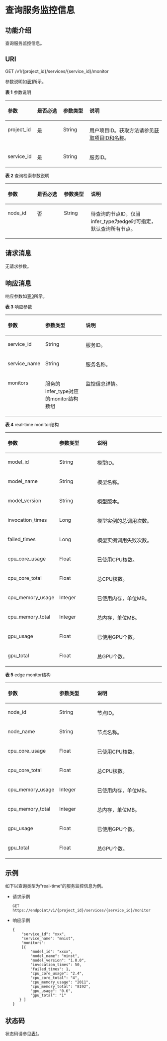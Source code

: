 # 查询服务监控信息<a name="modelarts_03_0087"></a>

## 功能介绍<a name="section1543612115413"></a>

查询服务监控信息。

## URI<a name="section181341535122619"></a>

GET /v1/\{project\_id\}/services/\{service\_id\}/monitor

参数说明如[表1](#table10624434011)所示。

**表 1**  参数说明

<a name="table10624434011"></a>
<table><thead align="left"><tr id="row13653412406"><th class="cellrowborder" valign="top" width="18.81188118811881%" id="mcps1.2.5.1.1"><p id="p8665404020"><a name="p8665404020"></a><a name="p8665404020"></a>参数</p>
</th>
<th class="cellrowborder" valign="top" width="16.594059405940595%" id="mcps1.2.5.1.2"><p id="p46614184018"><a name="p46614184018"></a><a name="p46614184018"></a>是否必选</p>
</th>
<th class="cellrowborder" valign="top" width="16.811881188118814%" id="mcps1.2.5.1.3"><p id="p668154124018"><a name="p668154124018"></a><a name="p668154124018"></a>参数类型</p>
</th>
<th class="cellrowborder" valign="top" width="47.78217821782178%" id="mcps1.2.5.1.4"><p id="p469204194016"><a name="p469204194016"></a><a name="p469204194016"></a>说明</p>
</th>
</tr>
</thead>
<tbody><tr id="row1797617864917"><td class="cellrowborder" valign="top" width="18.81188118811881%" headers="mcps1.2.5.1.1 "><p id="p8780885181639"><a name="p8780885181639"></a><a name="p8780885181639"></a>project_id</p>
</td>
<td class="cellrowborder" valign="top" width="16.594059405940595%" headers="mcps1.2.5.1.2 "><p id="p40163046181639"><a name="p40163046181639"></a><a name="p40163046181639"></a>是</p>
</td>
<td class="cellrowborder" valign="top" width="16.811881188118814%" headers="mcps1.2.5.1.3 "><p id="p31981288181639"><a name="p31981288181639"></a><a name="p31981288181639"></a>String</p>
</td>
<td class="cellrowborder" valign="top" width="47.78217821782178%" headers="mcps1.2.5.1.4 "><p id="p40347522181639"><a name="p40347522181639"></a><a name="p40347522181639"></a>用户项目ID。获取方法请参见<a href="获取项目ID和名称.md">获取项目ID和名称</a>。</p>
</td>
</tr>
<tr id="row870174164011"><td class="cellrowborder" valign="top" width="18.81188118811881%" headers="mcps1.2.5.1.1 "><p id="p372348400"><a name="p372348400"></a><a name="p372348400"></a>service_id</p>
</td>
<td class="cellrowborder" valign="top" width="16.594059405940595%" headers="mcps1.2.5.1.2 "><p id="p19736411406"><a name="p19736411406"></a><a name="p19736411406"></a>是</p>
</td>
<td class="cellrowborder" valign="top" width="16.811881188118814%" headers="mcps1.2.5.1.3 "><p id="p174643403"><a name="p174643403"></a><a name="p174643403"></a>String</p>
</td>
<td class="cellrowborder" valign="top" width="47.78217821782178%" headers="mcps1.2.5.1.4 "><p id="p575194174011"><a name="p575194174011"></a><a name="p575194174011"></a>服务ID。</p>
</td>
</tr>
</tbody>
</table>

**表 2**  查询检索参数说明

<a name="table118011654615"></a>
<table><thead align="left"><tr id="row128412615467"><th class="cellrowborder" valign="top" width="18.81188118811881%" id="mcps1.2.5.1.1"><p id="p198612613464"><a name="p198612613464"></a><a name="p198612613464"></a>参数</p>
</th>
<th class="cellrowborder" valign="top" width="17.05940594059406%" id="mcps1.2.5.1.2"><p id="p488116104612"><a name="p488116104612"></a><a name="p488116104612"></a>是否必选</p>
</th>
<th class="cellrowborder" valign="top" width="17.267326732673265%" id="mcps1.2.5.1.3"><p id="p5894684613"><a name="p5894684613"></a><a name="p5894684613"></a>参数类型</p>
</th>
<th class="cellrowborder" valign="top" width="46.86138613861386%" id="mcps1.2.5.1.4"><p id="p139246154610"><a name="p139246154610"></a><a name="p139246154610"></a>说明</p>
</th>
</tr>
</thead>
<tbody><tr id="row17943614619"><td class="cellrowborder" valign="top" width="18.81188118811881%" headers="mcps1.2.5.1.1 "><p id="p19951767464"><a name="p19951767464"></a><a name="p19951767464"></a>node_id</p>
</td>
<td class="cellrowborder" valign="top" width="17.05940594059406%" headers="mcps1.2.5.1.2 "><p id="p1098196194611"><a name="p1098196194611"></a><a name="p1098196194611"></a>否</p>
</td>
<td class="cellrowborder" valign="top" width="17.267326732673265%" headers="mcps1.2.5.1.3 "><p id="p199917615466"><a name="p199917615466"></a><a name="p199917615466"></a>String</p>
</td>
<td class="cellrowborder" valign="top" width="46.86138613861386%" headers="mcps1.2.5.1.4 "><p id="p181000684616"><a name="p181000684616"></a><a name="p181000684616"></a>待查询的节点ID，仅当infer_type为edge时可指定，默认查询所有节点。</p>
</td>
</tr>
</tbody>
</table>

## 请求消息<a name="section71456147333"></a>

无请求参数。

## 响应消息<a name="section54078976"></a>

响应参数如[表3](#table413209485)所示。

**表 3**  响应参数

<a name="table413209485"></a>
<table><thead align="left"><tr id="row461520144819"><th class="cellrowborder" valign="top" width="23%" id="mcps1.2.4.1.1"><p id="p671720184814"><a name="p671720184814"></a><a name="p671720184814"></a>参数</p>
</th>
<th class="cellrowborder" valign="top" width="26%" id="mcps1.2.4.1.2"><p id="p41062004818"><a name="p41062004818"></a><a name="p41062004818"></a>参数类型</p>
</th>
<th class="cellrowborder" valign="top" width="51%" id="mcps1.2.4.1.3"><p id="p51317202481"><a name="p51317202481"></a><a name="p51317202481"></a>说明</p>
</th>
</tr>
</thead>
<tbody><tr id="row121442013482"><td class="cellrowborder" valign="top" width="23%" headers="mcps1.2.4.1.1 "><p id="p1716122012489"><a name="p1716122012489"></a><a name="p1716122012489"></a>service_id</p>
</td>
<td class="cellrowborder" valign="top" width="26%" headers="mcps1.2.4.1.2 "><p id="p418162011482"><a name="p418162011482"></a><a name="p418162011482"></a>String</p>
</td>
<td class="cellrowborder" valign="top" width="51%" headers="mcps1.2.4.1.3 "><p id="p1819420164816"><a name="p1819420164816"></a><a name="p1819420164816"></a>服务ID。</p>
</td>
</tr>
<tr id="row92052015484"><td class="cellrowborder" valign="top" width="23%" headers="mcps1.2.4.1.1 "><p id="p20221720114814"><a name="p20221720114814"></a><a name="p20221720114814"></a>service_name</p>
</td>
<td class="cellrowborder" valign="top" width="26%" headers="mcps1.2.4.1.2 "><p id="p1023220104819"><a name="p1023220104819"></a><a name="p1023220104819"></a>String</p>
</td>
<td class="cellrowborder" valign="top" width="51%" headers="mcps1.2.4.1.3 "><p id="p825162013488"><a name="p825162013488"></a><a name="p825162013488"></a>服务名称。</p>
</td>
</tr>
<tr id="row92632004815"><td class="cellrowborder" valign="top" width="23%" headers="mcps1.2.4.1.1 "><p id="p42818204484"><a name="p42818204484"></a><a name="p42818204484"></a>monitors</p>
</td>
<td class="cellrowborder" valign="top" width="26%" headers="mcps1.2.4.1.2 "><p id="p731120134816"><a name="p731120134816"></a><a name="p731120134816"></a>服务的infer_type对应的monitor结构数组</p>
</td>
<td class="cellrowborder" valign="top" width="51%" headers="mcps1.2.4.1.3 "><p id="p83212019487"><a name="p83212019487"></a><a name="p83212019487"></a>监控信息详情。</p>
</td>
</tr>
</tbody>
</table>

**表 4**  real-time monitor结构

<a name="table974014115493"></a>
<table><thead align="left"><tr id="row9746151116491"><th class="cellrowborder" valign="top" width="22.772277227722775%" id="mcps1.2.4.1.1"><p id="p16747181134917"><a name="p16747181134917"></a><a name="p16747181134917"></a>参数</p>
</th>
<th class="cellrowborder" valign="top" width="26.732673267326735%" id="mcps1.2.4.1.2"><p id="p1374918110495"><a name="p1374918110495"></a><a name="p1374918110495"></a>参数类型</p>
</th>
<th class="cellrowborder" valign="top" width="50.495049504950494%" id="mcps1.2.4.1.3"><p id="p12751411154913"><a name="p12751411154913"></a><a name="p12751411154913"></a>说明</p>
</th>
</tr>
</thead>
<tbody><tr id="row5753131154919"><td class="cellrowborder" valign="top" width="22.772277227722775%" headers="mcps1.2.4.1.1 "><p id="p775414117493"><a name="p775414117493"></a><a name="p775414117493"></a>model_id</p>
</td>
<td class="cellrowborder" valign="top" width="26.732673267326735%" headers="mcps1.2.4.1.2 "><p id="p7756151110496"><a name="p7756151110496"></a><a name="p7756151110496"></a>String</p>
</td>
<td class="cellrowborder" valign="top" width="50.495049504950494%" headers="mcps1.2.4.1.3 "><p id="p7758101113496"><a name="p7758101113496"></a><a name="p7758101113496"></a>模型ID。</p>
</td>
</tr>
<tr id="row14758111124914"><td class="cellrowborder" valign="top" width="22.772277227722775%" headers="mcps1.2.4.1.1 "><p id="p147601111496"><a name="p147601111496"></a><a name="p147601111496"></a>model_name</p>
</td>
<td class="cellrowborder" valign="top" width="26.732673267326735%" headers="mcps1.2.4.1.2 "><p id="p14761111184916"><a name="p14761111184916"></a><a name="p14761111184916"></a>String</p>
</td>
<td class="cellrowborder" valign="top" width="50.495049504950494%" headers="mcps1.2.4.1.3 "><p id="p10763151116498"><a name="p10763151116498"></a><a name="p10763151116498"></a>模型名称。</p>
</td>
</tr>
<tr id="row47648112490"><td class="cellrowborder" valign="top" width="22.772277227722775%" headers="mcps1.2.4.1.1 "><p id="p876541119491"><a name="p876541119491"></a><a name="p876541119491"></a>model_version</p>
</td>
<td class="cellrowborder" valign="top" width="26.732673267326735%" headers="mcps1.2.4.1.2 "><p id="p137672011124919"><a name="p137672011124919"></a><a name="p137672011124919"></a>String</p>
</td>
<td class="cellrowborder" valign="top" width="50.495049504950494%" headers="mcps1.2.4.1.3 "><p id="p476921114917"><a name="p476921114917"></a><a name="p476921114917"></a>模型版本。</p>
</td>
</tr>
<tr id="row67698116499"><td class="cellrowborder" valign="top" width="22.772277227722775%" headers="mcps1.2.4.1.1 "><p id="p127716113496"><a name="p127716113496"></a><a name="p127716113496"></a>invocation_times</p>
</td>
<td class="cellrowborder" valign="top" width="26.732673267326735%" headers="mcps1.2.4.1.2 "><p id="p5773101184912"><a name="p5773101184912"></a><a name="p5773101184912"></a>Long</p>
</td>
<td class="cellrowborder" valign="top" width="50.495049504950494%" headers="mcps1.2.4.1.3 "><p id="p14774131112495"><a name="p14774131112495"></a><a name="p14774131112495"></a>模型实例的总调用次数。</p>
</td>
</tr>
<tr id="row19775911204916"><td class="cellrowborder" valign="top" width="22.772277227722775%" headers="mcps1.2.4.1.1 "><p id="p19776711144916"><a name="p19776711144916"></a><a name="p19776711144916"></a>failed_times</p>
</td>
<td class="cellrowborder" valign="top" width="26.732673267326735%" headers="mcps1.2.4.1.2 "><p id="p5780201174916"><a name="p5780201174916"></a><a name="p5780201174916"></a>Long</p>
</td>
<td class="cellrowborder" valign="top" width="50.495049504950494%" headers="mcps1.2.4.1.3 "><p id="p2782311144916"><a name="p2782311144916"></a><a name="p2782311144916"></a>模型实例调用失败次数。</p>
</td>
</tr>
<tr id="row37831811204911"><td class="cellrowborder" valign="top" width="22.772277227722775%" headers="mcps1.2.4.1.1 "><p id="p578561184910"><a name="p578561184910"></a><a name="p578561184910"></a>cpu_core_usage</p>
</td>
<td class="cellrowborder" valign="top" width="26.732673267326735%" headers="mcps1.2.4.1.2 "><p id="p178731117493"><a name="p178731117493"></a><a name="p178731117493"></a>Float</p>
</td>
<td class="cellrowborder" valign="top" width="50.495049504950494%" headers="mcps1.2.4.1.3 "><p id="p5789201117496"><a name="p5789201117496"></a><a name="p5789201117496"></a>已使用CPU核数。</p>
</td>
</tr>
<tr id="row77891011104917"><td class="cellrowborder" valign="top" width="22.772277227722775%" headers="mcps1.2.4.1.1 "><p id="p1479101124913"><a name="p1479101124913"></a><a name="p1479101124913"></a>cpu_core_total</p>
</td>
<td class="cellrowborder" valign="top" width="26.732673267326735%" headers="mcps1.2.4.1.2 "><p id="p1793111116493"><a name="p1793111116493"></a><a name="p1793111116493"></a>Float</p>
</td>
<td class="cellrowborder" valign="top" width="50.495049504950494%" headers="mcps1.2.4.1.3 "><p id="p12795121154912"><a name="p12795121154912"></a><a name="p12795121154912"></a>总CPU核数。</p>
</td>
</tr>
<tr id="row12796131124912"><td class="cellrowborder" valign="top" width="22.772277227722775%" headers="mcps1.2.4.1.1 "><p id="p1579711144916"><a name="p1579711144916"></a><a name="p1579711144916"></a>cpu_memory_usage</p>
</td>
<td class="cellrowborder" valign="top" width="26.732673267326735%" headers="mcps1.2.4.1.2 "><p id="p13799151174913"><a name="p13799151174913"></a><a name="p13799151174913"></a>Integer</p>
</td>
<td class="cellrowborder" valign="top" width="50.495049504950494%" headers="mcps1.2.4.1.3 "><p id="p1580031124911"><a name="p1580031124911"></a><a name="p1580031124911"></a>已使用内存，单位MB。</p>
</td>
</tr>
<tr id="row8801161111494"><td class="cellrowborder" valign="top" width="22.772277227722775%" headers="mcps1.2.4.1.1 "><p id="p3802111164916"><a name="p3802111164916"></a><a name="p3802111164916"></a>cpu_memory_total</p>
</td>
<td class="cellrowborder" valign="top" width="26.732673267326735%" headers="mcps1.2.4.1.2 "><p id="p168041111104914"><a name="p168041111104914"></a><a name="p168041111104914"></a>Integer</p>
</td>
<td class="cellrowborder" valign="top" width="50.495049504950494%" headers="mcps1.2.4.1.3 "><p id="p680611184914"><a name="p680611184914"></a><a name="p680611184914"></a>总内存，单位MB。</p>
</td>
</tr>
<tr id="row11807121113499"><td class="cellrowborder" valign="top" width="22.772277227722775%" headers="mcps1.2.4.1.1 "><p id="p4809121184912"><a name="p4809121184912"></a><a name="p4809121184912"></a>gpu_usage</p>
</td>
<td class="cellrowborder" valign="top" width="26.732673267326735%" headers="mcps1.2.4.1.2 "><p id="p17810201194919"><a name="p17810201194919"></a><a name="p17810201194919"></a>Float</p>
</td>
<td class="cellrowborder" valign="top" width="50.495049504950494%" headers="mcps1.2.4.1.3 "><p id="p198121011184910"><a name="p198121011184910"></a><a name="p198121011184910"></a>已使用GPU个数。</p>
</td>
</tr>
<tr id="row1881341194918"><td class="cellrowborder" valign="top" width="22.772277227722775%" headers="mcps1.2.4.1.1 "><p id="p981510119492"><a name="p981510119492"></a><a name="p981510119492"></a>gpu_total</p>
</td>
<td class="cellrowborder" valign="top" width="26.732673267326735%" headers="mcps1.2.4.1.2 "><p id="p1481771144915"><a name="p1481771144915"></a><a name="p1481771144915"></a>Float</p>
</td>
<td class="cellrowborder" valign="top" width="50.495049504950494%" headers="mcps1.2.4.1.3 "><p id="p281871154917"><a name="p281871154917"></a><a name="p281871154917"></a>总GPU个数。</p>
</td>
</tr>
</tbody>
</table>

**表 5**  edge monitor结构

<a name="table181241024506"></a>
<table><thead align="left"><tr id="row71291212509"><th class="cellrowborder" valign="top" width="22.772277227722775%" id="mcps1.2.4.1.1"><p id="p111314214504"><a name="p111314214504"></a><a name="p111314214504"></a>参数</p>
</th>
<th class="cellrowborder" valign="top" width="26.732673267326735%" id="mcps1.2.4.1.2"><p id="p1213217245016"><a name="p1213217245016"></a><a name="p1213217245016"></a>参数类型</p>
</th>
<th class="cellrowborder" valign="top" width="50.495049504950494%" id="mcps1.2.4.1.3"><p id="p1113422135011"><a name="p1113422135011"></a><a name="p1113422135011"></a>说明</p>
</th>
</tr>
</thead>
<tbody><tr id="row713717213509"><td class="cellrowborder" valign="top" width="22.772277227722775%" headers="mcps1.2.4.1.1 "><p id="p81386235014"><a name="p81386235014"></a><a name="p81386235014"></a>node_id</p>
</td>
<td class="cellrowborder" valign="top" width="26.732673267326735%" headers="mcps1.2.4.1.2 "><p id="p913915216500"><a name="p913915216500"></a><a name="p913915216500"></a>String</p>
</td>
<td class="cellrowborder" valign="top" width="50.495049504950494%" headers="mcps1.2.4.1.3 "><p id="p31411626508"><a name="p31411626508"></a><a name="p31411626508"></a>节点ID。</p>
</td>
</tr>
<tr id="row191413285011"><td class="cellrowborder" valign="top" width="22.772277227722775%" headers="mcps1.2.4.1.1 "><p id="p1114315225017"><a name="p1114315225017"></a><a name="p1114315225017"></a>node_name</p>
</td>
<td class="cellrowborder" valign="top" width="26.732673267326735%" headers="mcps1.2.4.1.2 "><p id="p31446265013"><a name="p31446265013"></a><a name="p31446265013"></a>String</p>
</td>
<td class="cellrowborder" valign="top" width="50.495049504950494%" headers="mcps1.2.4.1.3 "><p id="p11468216502"><a name="p11468216502"></a><a name="p11468216502"></a>节点名称。</p>
</td>
</tr>
<tr id="row61621922507"><td class="cellrowborder" valign="top" width="22.772277227722775%" headers="mcps1.2.4.1.1 "><p id="p191631421506"><a name="p191631421506"></a><a name="p191631421506"></a>cpu_core_usage</p>
</td>
<td class="cellrowborder" valign="top" width="26.732673267326735%" headers="mcps1.2.4.1.2 "><p id="p4165227503"><a name="p4165227503"></a><a name="p4165227503"></a>Float</p>
</td>
<td class="cellrowborder" valign="top" width="50.495049504950494%" headers="mcps1.2.4.1.3 "><p id="p7166423505"><a name="p7166423505"></a><a name="p7166423505"></a>已使用CPU核数。</p>
</td>
</tr>
<tr id="row1516762115011"><td class="cellrowborder" valign="top" width="22.772277227722775%" headers="mcps1.2.4.1.1 "><p id="p1116911215504"><a name="p1116911215504"></a><a name="p1116911215504"></a>cpu_core_total</p>
</td>
<td class="cellrowborder" valign="top" width="26.732673267326735%" headers="mcps1.2.4.1.2 "><p id="p51717215508"><a name="p51717215508"></a><a name="p51717215508"></a>Float</p>
</td>
<td class="cellrowborder" valign="top" width="50.495049504950494%" headers="mcps1.2.4.1.3 "><p id="p131720255016"><a name="p131720255016"></a><a name="p131720255016"></a>总CPU核数。</p>
</td>
</tr>
<tr id="row41731123504"><td class="cellrowborder" valign="top" width="22.772277227722775%" headers="mcps1.2.4.1.1 "><p id="p17174623503"><a name="p17174623503"></a><a name="p17174623503"></a>cpu_memory_usage</p>
</td>
<td class="cellrowborder" valign="top" width="26.732673267326735%" headers="mcps1.2.4.1.2 "><p id="p0176152135010"><a name="p0176152135010"></a><a name="p0176152135010"></a>Integer</p>
</td>
<td class="cellrowborder" valign="top" width="50.495049504950494%" headers="mcps1.2.4.1.3 "><p id="p161777215017"><a name="p161777215017"></a><a name="p161777215017"></a>已使用内存，单位MB。</p>
</td>
</tr>
<tr id="row61791128503"><td class="cellrowborder" valign="top" width="22.772277227722775%" headers="mcps1.2.4.1.1 "><p id="p191801622506"><a name="p191801622506"></a><a name="p191801622506"></a>cpu_memory_total</p>
</td>
<td class="cellrowborder" valign="top" width="26.732673267326735%" headers="mcps1.2.4.1.2 "><p id="p1418311205010"><a name="p1418311205010"></a><a name="p1418311205010"></a>Integer</p>
</td>
<td class="cellrowborder" valign="top" width="50.495049504950494%" headers="mcps1.2.4.1.3 "><p id="p2185926502"><a name="p2185926502"></a><a name="p2185926502"></a>总内存，单位MB。</p>
</td>
</tr>
<tr id="row141861321503"><td class="cellrowborder" valign="top" width="22.772277227722775%" headers="mcps1.2.4.1.1 "><p id="p418710265015"><a name="p418710265015"></a><a name="p418710265015"></a>gpu_usage</p>
</td>
<td class="cellrowborder" valign="top" width="26.732673267326735%" headers="mcps1.2.4.1.2 "><p id="p101884275011"><a name="p101884275011"></a><a name="p101884275011"></a>Float</p>
</td>
<td class="cellrowborder" valign="top" width="50.495049504950494%" headers="mcps1.2.4.1.3 "><p id="p19190528506"><a name="p19190528506"></a><a name="p19190528506"></a>已使用GPU个数。</p>
</td>
</tr>
<tr id="row161901722507"><td class="cellrowborder" valign="top" width="22.772277227722775%" headers="mcps1.2.4.1.1 "><p id="p191922212506"><a name="p191922212506"></a><a name="p191922212506"></a>gpu_total</p>
</td>
<td class="cellrowborder" valign="top" width="26.732673267326735%" headers="mcps1.2.4.1.2 "><p id="p619352115017"><a name="p619352115017"></a><a name="p619352115017"></a>Float</p>
</td>
<td class="cellrowborder" valign="top" width="50.495049504950494%" headers="mcps1.2.4.1.3 "><p id="p51951727503"><a name="p51951727503"></a><a name="p51951727503"></a>总GPU个数。</p>
</td>
</tr>
</tbody>
</table>

## 示例<a name="section1810193414711"></a>

如下以查询类型为“real-time“的服务监控信息为例。

-   请求示例

    ```
    GET    https://endpoint/v1/{project_id}/services/{service_id}/monitor
    ```


-   响应示例

    ```
    {
        "service_id": "xxx",
        "service_name": "mnist",
        "monitors": 
        [{
            "model_id": "xxxx",
            "model_name": "minst",
            "model_version": "1.0.0",
            "invocation_times": 50,
            "failed_times": 1,
            "cpu_core_usage": "2.4",
            "cpu_core_total": "4",
            "cpu_memory_usage": "2011",
            "cpu_memory_total": "8192",
            "gpu_usage": "0.6",
            "gpu_total": "1"
       } ]
    }
    ```


## 状态码<a name="section16948739"></a>

状态码请参见[表1](状态码.md#table1450010510213)。

